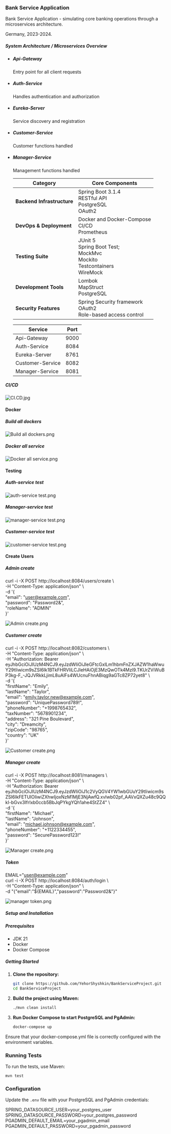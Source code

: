 ### Bank Service Application

Bank Service Application - simulating core banking operations through a microservices architecture.

Germany, 2023-2024.

##### System Architecture / Microservices Overview

- ##### Api-Gateway
    Entry point for all client requests

- ##### Auth-Service
    Handles authentication and authorization

- ##### Eureka-Server
    Service discovery and registration

- ##### Customer-Service
    Customer functions handled

- ##### Manager-Service
    Management functions handled

  | Category                | Core Components                                                          |
  |-------------------------|-------------------------------------------------------------------------|
  | **Backend Infrastructure** | Spring Boot 3.1.4  <br/>RESTful API  <br/>PostgreSQL  <br/>OAuth2     |
  | **DevOps & Deployment**  | Docker and Docker-Compose <br/> CI/CD <br/> Prometheus                                      |
  | **Testing Suite**        | JUnit 5 <br/> Spring Boot Test;<br/> MockMvc <br/>Mockito <br/> Testcontainers <br/> WireMock |
  | **Development Tools**    | Lombok <br/> MapStruct <br/> PostgreSQL                                                     |
  | **Security Features**    | Spring Security framework <br/> OAuth2 <br/> Role-based access control       |

  | Service          | Port |
  |------------------|------|
  | Api-Gateway      | 9000 |
  | Auth-Service     | 8084 |
  | Eureka-Server    | 8761 |
  | Customer-Service | 8082 |
  | Manager-Service  | 8081 |

##### CI/CD
![CI.CD.jpg](screenshots/CI.CD.jpg)

#### Docker

##### Build all dockers
![Build all dockers.png](screenshots/Build%20all%20dockers.png)

##### Docker all service
![Docker all service.png](screenshots/Docker%20all%20service.png)

#### Testing

##### Auth-service test
![auth-service test.png](auth-service/screenshots/auth-service%20test.png)

##### Manager-service test
![manager-service test.png](manager-service/screenshots/manager-service%20test.png)

##### Customer-service test
![customer-service test.png](customer-service/screenshots/customer-service%20test.png)

#### Create Users

##### Admin create

curl -i -X POST http://localhost:8084/users/create \                                                             
-H "Content-Type: application/json" \  
-d '{  
"email": "user@example.com",  
"password": "Password2&",  
"roleName": "ADMIN"  
}'  
  
![Admin create.png](auth-service/screenshots/Admin%20create.png)

##### Customer create

curl -i -X POST http://localhost:8082/customers \                                                 
-H "Content-Type: application/json" \  
-H "Authorization: Bearer eyJhbGciOiJIUzM4NCJ9.eyJzdWIiOiJleGFtcGxlLm1hbmFnZXJAZW1haWwuY29tIiwicm9sZSI6Ik1BTkFHRVIiLCJleHAiOjE3MzQwOTk4Mzl9.TKUrZViWuBP3kg-F_-JQJVRkkLjimL8uAlFs4WUcnuFhnABiqg9aGTc8ZP72yet8" \  
-d '{  
"firstName": "Emily",  
"lastName": "Taylor",  
"email": "emily.taylor.new@example.com",  
"password": "UniquePassword789!",  
"phoneNumber": "+1998765432",  
"taxNumber": "5678901234",  
"address": "321 Pine Boulevard",  
"city": "Dreamcity",  
"zipCode": "98765",  
"country": "UK"  
}'  

![Customer create.png](customer-service/screenshots/Customer%20create.png)

##### Manager create

curl -i -X POST http://localhost:8081/managers \  
-H "Content-Type: application/json" \  
-H "Authorization: Bearer eyJhbGciOiJIUzM4NCJ9.eyJzdWIiOiJ1c2VyQGV4YW1wbGUuY29tIiwicm9sZSI6IkFETUlOIiwiZXhwIjoxNzM1MjE3NjAwfQ.xvlwb02pf_AAVxQXZu48c9QQkI-bGvx3Ifrlxb0ccb5BbJqPYkgYQh1ahe4StZZ4" \  
-d '{  
"firstName": "Michael",  
"lastName": "Johnson",  
"email": "michael.johnson@example.com",  
"phoneNumber": "+1122334455",  
"password": "SecurePassword123!"  
}'    

![Manager create.png](manager-service/screenshots/Manager%20create.png)

##### Token
EMAIL="user@example.com"   
curl -i -X POST http://localhost:8084/auth/login \                                          
-H "Content-Type: application/json" \    
-d "{\"email\":\"${EMAIL}\",\"password\":\"Password2&\"}" 
  
![manager token.png](auth-service/screenshots/manager%20token.png)


##### Setup and Installation

##### Prerequisites

- JDK 21
- Docker
- Docker Compose

##### Getting Started

1. **Clone the repository:**

   ```bash
   git clone https://github.com/YehorShyshkin/BankServiceProject.git
   cd BankServiceProject

2. **Build the project using Maven:**
   ```bash
   ./mvn clean install

3. **Run Docker Compose to start PostgreSQL and PgAdmin:**
    ```bash
    docker-compose up

Ensure that your docker-compose.yml file is correctly configured with the environment variables.

### Running Tests

To run the tests, use Maven:

    mvn test

### Configuration
Update the `.env` file with your PostgreSQL and PgAdmin credentials:

SPRING_DATASOURCE_USER=your_postgres_user  
SPRING_DATASOURCE_PASSWORD=your_postgres_password  
PGADMIN_DEFAULT_EMAIL=your_pgadmin_email  
PGADMIN_DEFAULT_PASSWORD=your_pgadmin_password